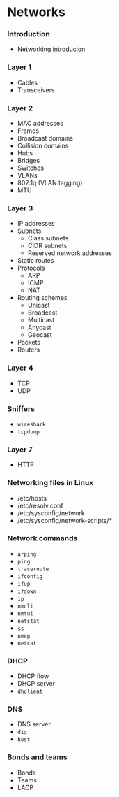 # Networks

### Introduction
- Networking introducion

### Layer 1
- Cables
- Transceivers

### Layer 2
- MAC addresses
- Frames
- Broadcast domains
- Collision domains
- Hubs
- Bridges
- Switches
- VLANs
- 802.1q (VLAN tagging)
- MTU

### Layer 3
- IP addresses
- Subnets
    - Class subnets
    - CIDR subnets
    - Reserved network addresses
- Static routes
- Protocols
    - ARP
    - ICMP
    - NAT
- Routing schemes
    - Unicast
    - Broadcast
    - Multicast
    - Anycast
    - Geocast
- Packets
- Routers

### Layer 4
- TCP
- UDP

### Sniffers
- `wireshark`
- `tcpdump`

### Layer 7
- HTTP

### Networking files in Linux
- /etc/hosts
- /etc/resolv.conf
- /etc/sysconfig/network
- /etc/sysconfig/network-scripts/*

### Network commands
- `arping`
- `ping`
- `traceroute`
- `ifconfig`
- `ifup`
- `ifdown`
- `ip`
- `nmcli`
- `nmtui`
- `netstat`
- `ss`
- `nmap`
- `netcat`

### DHCP
- DHCP flow
- DHCP server
- `dhclient`
  
### DNS
- DNS server
- `dig`
- `host`

### Bonds and teams
- Bonds
- Teams
- LACP